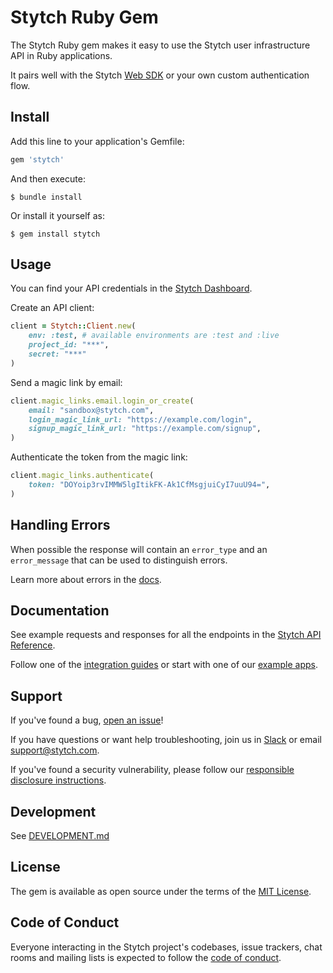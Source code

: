 # Stytch Ruby Gem

The Stytch Ruby gem makes it easy to use the Stytch user infrastructure API in Ruby applications.

It pairs well with the Stytch [Web SDK](https://www.npmjs.com/package/@stytch/stytch-js) or your own custom authentication flow.

## Install

Add this line to your application's Gemfile:

```ruby
gem 'stytch'
```

And then execute:

    $ bundle install

Or install it yourself as:

    $ gem install stytch

## Usage

You can find your API credentials in the [Stytch Dashboard](https://stytch.com/dashboard/api-keys).

Create an API client:
```ruby
client = Stytch::Client.new(
    env: :test, # available environments are :test and :live
    project_id: "***",
    secret: "***"
)
```

Send a magic link by email:
```ruby
client.magic_links.email.login_or_create(
    email: "sandbox@stytch.com",
    login_magic_link_url: "https://example.com/login",
    signup_magic_link_url: "https://example.com/signup",
)
```

Authenticate the token from the magic link:
```ruby
client.magic_links.authenticate(
    token: "DOYoip3rvIMMW5lgItikFK-Ak1CfMsgjuiCyI7uuU94=",
)
```

## Handling Errors

When possible the response will contain an `error_type` and an `error_message` that can be used to distinguish errors.

Learn more about errors in the [docs](https://stytch.com/docs/api/errors).

## Documentation

See example requests and responses for all the endpoints in the [Stytch API Reference](https://stytch.com/docs/api).

Follow one of the [integration guides](https://stytch.com/docs/guides) or start with one of our [example apps](https://stytch.com/docs/example-apps).

## Support

If you've found a bug, [open an issue](https://github.com/stytchauth/stytch-ruby/issues/new)!

If you have questions or want help troubleshooting, join us in [Slack](https://join.slack.com/t/stytch/shared_invite/zt-nil4wo92-jApJ9Cl32cJbEd9esKkvyg) or email support@stytch.com.

If you've found a security vulnerability, please follow our [responsible disclosure instructions](https://stytch.com/docs/security).

## Development

See [DEVELOPMENT.md](DEVELOPMENT.md)

## License

The gem is available as open source under the terms of the [MIT License](https://opensource.org/licenses/MIT).

## Code of Conduct

Everyone interacting in the Stytch project's codebases, issue trackers, chat rooms and mailing lists is expected to follow the [code of conduct](CODE_OF_CONDUCT.md).
